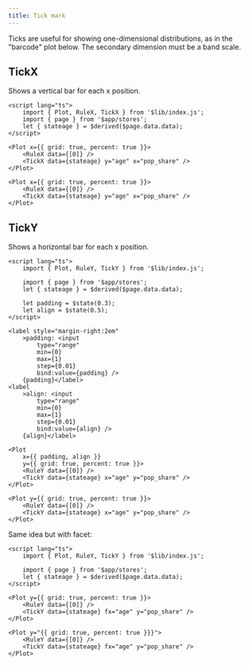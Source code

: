```yaml
---
title: Tick mark
---
```


Ticks are useful for showing one-dimensional distributions, as in the "barcode" plot below. The secondary dimension must be a band scale.

## TickX

Shows a vertical bar for each x position.

```svelte live
<script lang="ts">
    import { Plot, RuleX, TickX } from '$lib/index.js';
    import { page } from '$app/stores';
    let { stateage } = $derived($page.data.data);
</script>

<Plot x={{ grid: true, percent: true }}>
    <RuleX data={[0]} />
    <TickX data={stateage} y="age" x="pop_share" />
</Plot>
```

```svelte
<Plot x={{ grid: true, percent: true }}>
    <RuleX data={[0]} />
    <TickX data={stateage} y="age" x="pop_share" />
</Plot>
```

## TickY

Shows a horizontal bar for each x position.

```svelte live
<script lang="ts">
    import { Plot, RuleY, TickY } from '$lib/index.js';

    import { page } from '$app/stores';
    let { stateage } = $derived($page.data.data);

    let padding = $state(0.3);
    let align = $state(0.5);
</script>

<label style="margin-right:2em"
    >padding: <input
        type="range"
        min={0}
        max={1}
        step={0.01}
        bind:value={padding} />
    {padding}</label>
<label
    >align: <input
        type="range"
        min={0}
        max={1}
        step={0.01}
        bind:value={align} />
    {align}</label>

<Plot
    x={{ padding, align }}
    y={{ grid: true, percent: true }}>
    <RuleY data={[0]} />
    <TickY data={stateage} x="age" y="pop_share" />
</Plot>
```

```svelte
<Plot y={{ grid: true, percent: true }}>
    <RuleY data={[0]} />
    <TickY data={stateage} x="age" y="pop_share" />
</Plot>
```

Same idea but with facet:

```svelte live
<script lang="ts">
    import { Plot, RuleY, TickY } from '$lib/index.js';

    import { page } from '$app/stores';
    let { stateage } = $derived($page.data.data);
</script>

<Plot y={{ grid: true, percent: true }}>
    <RuleY data={[0]} />
    <TickY data={stateage} fx="age" y="pop_share" />
</Plot>
```

```svelte
<Plot y="{{ grid: true, percent: true }}}">
    <RuleY data={[0]} />
    <TickY data={stateage} fx="age" y="pop_share" />
</Plot>
```
